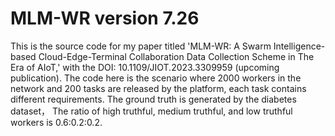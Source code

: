 # MLM-WR version 7.26
This is the source code for my paper titled 'MLM-WR: A Swarm Intelligence-based Cloud-Edge-Terminal Collaboration Data Collection Scheme in The Era of AIoT,' with the DOI: 10.1109/JIOT.2023.3309959 (upcoming publication).
The code here is the scenario where 2000 workers in the network and 200 tasks are released by the platform, each task contains different requirements.
The ground truth is generated by the diabetes dataset，
The ratio of high truthful, medium truthful, and low truthful workers is 0.6:0.2:0.2.

